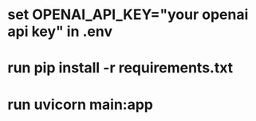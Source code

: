 # set OPENAI_API_KEY="your openai api key" in .env
# run pip install -r requirements.txt
# run uvicorn main:app
